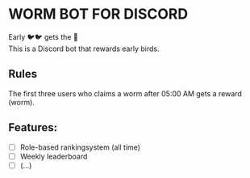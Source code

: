 # WORM BOT FOR DISCORD

Early 🐦🐦 gets the 🐛  
This is a Discord bot that rewards early birds.

## Rules
The first three users who claims a worm after 05:00 AM gets a reward (worm).  

## Features:
- [ ] Role-based rankingsystem (all time)
- [ ] Weekly leaderboard
- [ ] (...)
